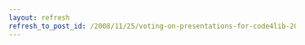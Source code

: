 ```yaml
---
layout: refresh
refresh_to_post_id: /2008/11/25/voting-on-presentations-for-code4lib-2009-open-until-december-3
---
```


